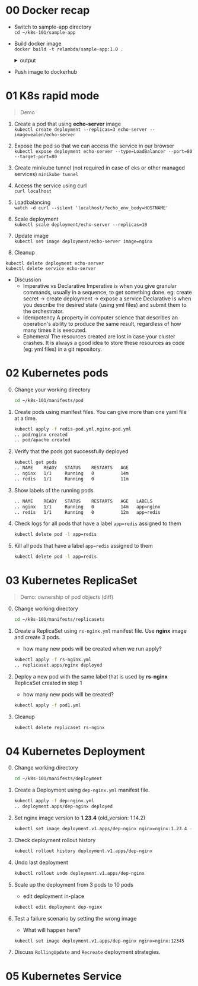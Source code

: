 
# 00 Docker recap
- Switch to sample-app directory  
`cd ~/k8s-101/sample-app`

- Build docker image  
`docker build -t relambda/sample-app:1.0 .`
    <details>
        <summary>output</summary>

    ```sh
    > docker build -t sample-app:1.0 .
    [+] Building 2.8s (10/10) FINISHED
    => [internal] load build definition from Dockerfile                                                                                                         0.1s
    => => transferring dockerfile: 543B                                                                                                                         0.0s
    => [internal] load .dockerignore                                                                                                                            0.0s
    => => transferring context: 2B                                                                                                                              0.0s
    => [internal] load metadata for docker.io/library/python:3.9                                                                                                2.6s
    => [auth] library/python:pull token for registry-1.docker.io                                                                                                0.0s
    => [1/4] FROM docker.io/library/python:3.9@sha256:2d8875d28ca023a9056a828518adcdd634ba03740e1e3b197c06eb4527c6152c                                          0.0s
    => [internal] load build context                                                                                                                            0.0s
    => => transferring context: 2.79kB                                                                                                                          0.0s
    => CACHED [2/4] WORKDIR /app                                                                                                                                0.0s
    => CACHED [3/4] COPY . /app                                                                                                                                 0.0s
    => CACHED [4/4] RUN pip install -r requirements.txt                                                                                                         0.0s
    => exporting to image                                                                                                                                       0.0s
    => => exporting layers                                                                                                                                      0.0s
    => => writing image sha256:1f62567a00e68173ee2693c9d9da6522e5fdbbfbc2a1abbac20462425be123df                                                                 0.0s
    => => naming to docker.io/library/sample-app:1.0                                                                                                            0.0s

    Use 'docker scan' to run Snyk tests against images to find vulnerabilities and learn how to fix them
    ```

    </details>
- Push image to dockerhub  


# 01 K8s rapid mode
> Demo


1. Create a pod that using **echo-server** image  
`kubectl create deployment --replicas=3 echo-server --image=ealen/echo-server`

2. Expose the pod so that we can access the service in our browser  
`kubectl expose deployment echo-server --type=LoadBalancer --port=80 --target-port=80`

3. Create minikube tunnel (not required in case of eks or other managed services)
`minikube tunnel`

4. Access the service using curl  
`curl localhost`

5. Loadbalancing  
`watch -d curl --silent 'localhost/?echo_env_body=HOSTNAME'`

6. Scale deployment  
`kubectl scale deployment/echo-server --replicas=10`

7. Update image  
`kubectl set image deployment/echo-server image=nginx`

8. Cleanup
```
kubectl delete deployment echo-server
kubectl delete service echo-server
```
- Discussion
    - Imperative vs Declarative
        Imperative is when you give granular commands, usually in a sequence, to get something done. 
            eg: create secret -> create deployment -> expose a service 
        Declarative is when you describe the desired state (using yml files) and submit them to the orchestrator.
    - Idempotency 
        A property in computer science that describes an operation's ability to produce the same result, regardless of how many times it is executed.
    - Ephemeral
        The resources created are lost in case your cluster crashes. It is always a good idea to store these resources as code (eg: yml files) in a git repository.

# 02 Kubernetes pods
0. Change your working directory  
    ```sh
    cd ~/k8s-101/manifests/pod
    ```
1. Create pods using manifest files. You can give more than one yaml file at a time.
    ```sh
    kubectl apply -f redis-pod.yml,nginx-pod.yml
    .. pod/nginx created
    .. pod/apache created
    ```

2. Verify that the pods got successfully deployed
    ```sh
    kubectl get pods
    .. NAME    READY   STATUS    RESTARTS   AGE
    .. nginx   1/1     Running   0          14m
    .. redis   1/1     Running   0          11m
    ```

3. Show labels of the running pods
    ```sh
    .. NAME    READY   STATUS    RESTARTS   AGE   LABELS
    .. nginx   1/1     Running   0          14m   app=nginx
    .. redis   1/1     Running   0          12m   app=redis
    ```

4. Check logs for all pods that have a label `app=redis` assigned to them
    ```sh
    kubectl delete pod -l app=redis
    ```

5. Kill all pods that have a label `app=redis` assigned to them
    ```sh
    kubectl delete pod -l app=redis
    ```

# 03 Kubernetes ReplicaSet
> Demo: ownership of pod objects (diff)
0. Change working directory
    ```sh
    cd ~/k8s-101/manifests/replicasets
    ```

1. Create a ReplicaSet using `rs-nginx.yml` manifest file. Use **nginx** image and create 3 pods.
    - how many new pods will be created when we run apply?
    ```sh
    kubectl apply -f rs-nginx.yml
    .. replicaset.apps/nginx deployed
    ```

2. Deploy a new pod with the same label that is used by **rs-nginx** ReplicaSet created in step 1
    - how many new pods will be created?
    ```sh
    kubectl apply -f pod1.yml
    ```

3. Cleanup
    ```sh
    kubectl delete replicaset rs-nginx
    ```

# 04 Kubernetes Deployment
0. Change working directory
    ```sh
    cd ~/k8s-101/manifests/deployment 
    ```

1. Create a Deployment using `dep-nginx.yml` manifest file.
    ```sh
    kubectl apply -f dep-nginx.yml
    .. deployment.apps/dep-nginx deployed
    ```

2. Set nginx image version to **1.23.4** (old_version: 1.14.2)
    ```sh
    kubectl set image deployment.v1.apps/dep-nginx nginx=nginx:1.23.4 --record
    ```

3. Check deployment rollout history
    ```sh
    kubectl rollout history deployment.v1.apps/dep-nginx
    ```

4. Undo last deployment
    ```sh
    kubectl rollout undo deployment.v1.apps/dep-nginx
    ```

5. Scale up the deployment from 3 pods to 10 pods
    - edit deployment in-place
    ```sh
    kubectl edit deployment dep-nginx
    ```

6. Test a failure scenario by setting the wrong image
    - What will happen here?
    ```sh
    kubectl set image deployment.v1.apps/dep-nginx nginx=nginx:12345
    ```

7. Discuss `RollingUpdate` and `Recreate` deployment strategies.

# 05 Kubernetes Service